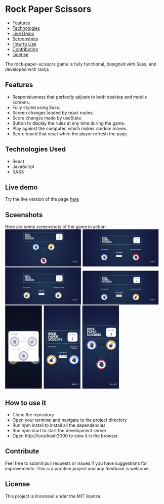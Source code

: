 # Rock Paper Scissors

- [Features](#features)
- [Technologies](#technologies)
- [Live Demo](#live-demo)
- [Screenshots](#screenshots)
- [How to Use](#how-to-use)
- [Contributing](#contributing)
- [License](#license)

The rock-paper-scissors game is fully functional, designed with Sass, and developed with ractjs

## <a id="features">Features</a>

- Responsiveness that perfectly adjusts to both desktop and mobile screens.
- Fully styled using Sass.
- Screen changes loaded by react routes.
- Score changes made by useState.
- Button to display the rules at any time during the game.
- Play against the computer, which makes random moves.
- Score board that reset when the player refresh the page.

## <a id="technologies">Technologies Used</a>
- React
- JavaScript
- SASS

## <a id="live-demo">Live demo</a>

Try the live version of the page [here](https://rock-paper-scissors-react-ten.vercel.app/)



## <a id="screenshots">Sceenshots</a>

Here are some screenshots of the game in action:<br>
<img src="src/assets/screenshots/rock-paper-scissors-react-ten.vercel.app_.png" width="49%" height="49%">
<img src="src/assets/screenshots/rock-paper-scissors-react-ten.vercel.app_ (1).png" width="49%" height="49%">
<img src="src/assets/screenshots/rock-paper-scissors-react-ten.vercel.app_ (2).png" width="49%" height="49%">
<img src="src/assets/screenshots/rock-paper-scissors-react-ten.vercel.app_ (3).png" width="49%" height="49%">
<img src="src/assets/screenshots/rock-paper-scissors-react-ten.vercel.app_(Samsung Galaxy S20 Ultra).png" width="24%" height="24%">
<img src="src/assets/screenshots/rock-paper-scissors-react-ten.vercel.app_(Samsung Galaxy S20 Ultra) (1).png" width="24%" height="24%">
<img src="src/assets/screenshots/rock-paper-scissors-react-ten.vercel.app_(Samsung Galaxy S20 Ultra) (2).png" width="24%" height="24%">



## <a id="how-to-use">How to use it</a>
- Clone the repository
- Open your terminal and navigate to the project directory
- Run npm install to install all the dependencies
- Run npm start to start the development server
- Open http://localhost:3000 to view it in the browser.

## <a id="contributing">Contribute</a>

Feel free to submit pull requests or issues if you have suggestions for improvements. This is a practice project and any feedback is welcome.

## <a id="license">License</a>

This project is lincensed under the MIT license.
